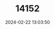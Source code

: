 ---
title: "14152"
category: "Myotis chinensis"
draft: false
date: 2024-02-22 13:03:50
languages:
  English: ["Large Myotis"]
---
